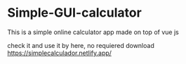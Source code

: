# Simple-GUI-calculator
This is a simple online calculator app made on top of vue js

check it and use it by here, no requiered download https://simplecalculador.netlify.app/
